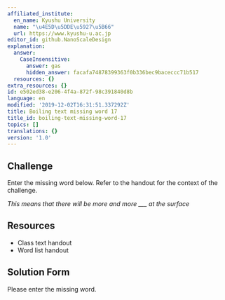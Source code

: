 ```yaml
---
affiliated_institute:
  en_name: Kyushu University
  name: "\u4E5D\u5DDE\u5927\u5B66"
  url: https://www.kyushu-u.ac.jp
editor_id: github.NanoScaleDesign
explanation:
  answer:
    CaseInsensitive:
      answer: gas
      hidden_answer: facafa74878399363f0b336bec9baceccc71b517
  resources: {}
extra_resources: {}
id: e502ed38-e206-4f4a-872f-98c391840d8b
language: en
modified: '2019-12-02T16:31:51.337292Z'
title: Boiling text missing word 17
title_id: boiling-text-missing-word-17
topics: []
translations: {}
version: '1.0'
---
```


## Challenge
Enter the missing word below. Refer to the handout for the context of the challenge.

*This means that there will be more and more ___ at the surface*


## Resources
- Class text handout
- Word list handout


## Solution Form
Please enter the missing word.
